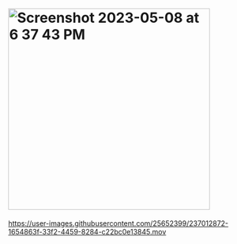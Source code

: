 # <img width="408" alt="Screenshot 2023-05-08 at 6 37 43 PM" src="https://user-images.githubusercontent.com/25652399/236959510-c454e60b-8d6b-4c6f-9ae7-58bc19e4ad75.png">

https://user-images.githubusercontent.com/25652399/237012872-1654863f-33f2-4459-8284-c22bc0e13845.mov

